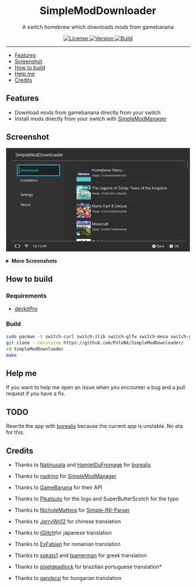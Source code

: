 <div align="center">
    <h1>SimpleModDownloader</h1>
    <p>A switch homebrew which downloads mods from gamebanana</p>
</div>

<p align="center">
    <a rel="LICENSE" href="https://github.com/PoloNX/SimpleModDownloader/blob/master/LICENSE">
        <img src="https://img.shields.io/static/v1?label=license&message=GPLV3&labelColor=111111&color=0057da&style=for-the-badge&logo=data%3Aimage/png%3Bbase64%2CiVBORw0KGgoAAAANSUhEUgAAABQAAAATCAYAAACQjC21AAAACXBIWXMAAAsTAAALEwEAmpwYAAAAIGNIUk0AAHpFAACAgwAA/FcAAIDoAAB5FgAA8QEAADtfAAAcheDStWoAAAFGSURBVHjarJK9LgRhFIafWUuiEH/rJwrJClEq3IELUKgo3IrETWh0FC7BNVih0AoKBQoEydq11qMwm5yMsbPEm3yZd55zvnfO92VQKVhLak09UZeL%2BrsVZ9Qdv2tXnf1NYEndUushZFGthvemuq32FwWuq%2BeZid5DvZGpXambeYGr6qnd9dGldqaudQL3QuFWvVbbmaC6%2BprDr9WbwA4SdQW4BwaABb50CTykfjjwC%2BAx9SPAfOANYDxRCXpOnxNAM4ePA63Ul8NHR4E2QClsGgGG0jUR%2BFjglcAn8/pj4HTwUz/42FPJ68lOSDhCkR/O46XM0Qh3VcRH83jph%2BZefKUosBr8XA%2B%2BmufLAR4Dh6k/CrzWA691YOc/3Ejv6iNM3k59Xw%2B8D3gC9hN1ErjjfzSbqHVg8J8CG2XgBXgL4/9VCdD6HACaHdcHGCRMgQAAAABJRU5ErkJggg%3D%3D" alt=License>
    </a>
    <a rel="VERSION" href="https://github.com/PoloNX/AtmoPackUpdater">
        <img src="https://img.shields.io/static/v1?label=version&message=1.1.0&labelColor=111111&color=06f&style=for-the-badge" alt="Version">
    </a>
    <a rel="BUILD" href="https://github.com/PoloNX/SimpleModDownloader/actions">
        <img src="https://img.shields.io/github/actions/workflow/status/PoloNX/AtmoPackUpdater/c-cpp.yml?branch=master &labelColor=111111&color=06f&style=for-the-badge" alt=Build>
    </a>
</p>

---
  
     

- [Features](#features)
- [Screenshot](#screenshot)
- [How to build](#how-to-build)
- [Help me](#help-me)
- [Credits](#credits)

## Features

- Download mods from gamebanana directly from your switch
- Install mods directly from your switch with [SimpleModManager](https://github.com/nadrino/SimpleModManager)

## Screenshot

![](./screenshots/1.jpg)

<details>
  <summary><b>More Screenshots</b></summary>

![](./screenshots/2.jpg)
![](./screenshots/3.jpg)
![](./screenshots/4.jpg)

</details>

## How to build

### Requirements

- [devkitPro](https://devkitpro.org/wiki/Getting_Started)

### Build

```bash
sudo pacman -S switch-curl switch-zlib switch-glfw switch-mesa switch-glm switch-libarchive  
git clone --recursive https://github.com/PoloNX/SimpleModDownloader/
cd SimpleModDownloader
make
```

## Help me

If you want to help me open an issue when you encounter a bug and a pull request if you have a fix.

## TODO

Rewrite the app with [borealis](https://github.com/xfangfang/borealis) because the current app is unstable. No eta for this.

## Credits 

- Thanks to [Natinusala](https://github.com/natinusala) and [HamletDuFromage](https://github.com/HamletDuFromage) for [borealis](https://github.com/HamletDuFromage/borealis)
- Thanks to [nadrino](https://github.com/nadrino) for [SimpleModManager](https://github.com/nadrino/SimpleModManager)
- Thanks to [GameBanana](https://gamebanana.com/) for their API
- Thanks to [Pikatsuto](https://github.com/Pikatsuto) for the logo and SuperButterScotch for the typo
- Thanks to [NicholeMattera](https://github.com/NicholeMattera) for [Simple-INI-Parser](https://github.com/NicholeMattera/Simple-INI-Parser)

- Thanks to [JerryWn12](https://github.com/JerryWn12) for chinese translation
- Thanks to [iGlitch](https://github.com/iGlitch)for japanese translation
- Thanks to [ExFabian](https://github.com/ExFabian) for romanian translation
- Thanks to [spkats1](https://github.com/spkats1) and [tsamerman](https://github.com/tsamerman) for greek translation
- Thanks to [pixeldeadlock](https://github.com/pixeldeadlock) for brazilian portuguese translation*
- Thanks to [garobcsi](https://github.com/garobcsi) for hungarian translation


